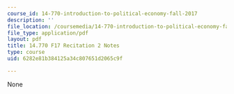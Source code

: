```yaml
---
course_id: 14-770-introduction-to-political-economy-fall-2017
description: ''
file_location: /coursemedia/14-770-introduction-to-political-economy-fall-2017/6282e81b384125a34c807651d2065c9f_MIT14_770F17_rec2.pdf
file_type: application/pdf
layout: pdf
title: 14.770 F17 Recitation 2 Notes
type: course
uid: 6282e81b384125a34c807651d2065c9f

---
```

None